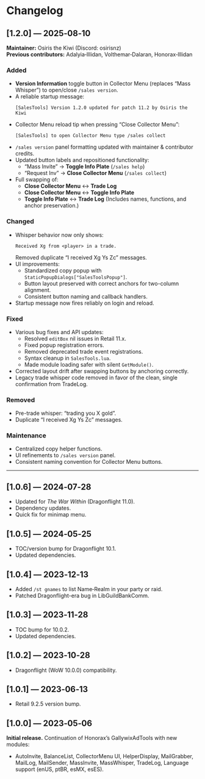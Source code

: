 # Changelog

## [1.2.0] — 2025‑08‑10
**Maintainer:** Osiris the Kiwi (Discord: osirisnz)  
**Previous contributors:** Adalyia‑Illidan, Volthemar‑Dalaran, Honorax‑Illidan

### Added
- **Version Information** toggle button in Collector Menu (replaces “Mass Whisper”) to open/close `/sales version`.
- A reliable startup message:
  ```
  [SalesTools] Version 1.2.0 updated for patch 11.2 by Osiris the Kiwi
  ```
- Collector Menu reload tip when pressing “Close Collector Menu”:
  ```
  [SalesTools] to open Collector Menu type /sales collect
  ```
- `/sales version` panel formatting updated with maintainer & contributor credits.
- Updated button labels and repositioned functionality:
  - “Mass Invite” → **Toggle Info Plate** (`/sales help`)
  - “Request Inv” → **Close Collector Menu** (`/sales collect`)
- Full swapping of:
  - **Close Collector Menu** ↔ **Trade Log**
  - **Close Collector Menu** ↔ **Toggle Info Plate**
  - **Toggle Info Plate** ↔ **Trade Log**
  (Includes names, functions, and anchor preservation.)

### Changed
- Whisper behavior now only shows:
  ```
  Received Xg from <player> in a trade.
  ```
  Removed duplicate “I received Xg Ys Zc” messages.
- UI improvements:
  - Standardized copy popup with `StaticPopupDialogs["SalesToolsPopup"]`.
  - Button layout preserved with correct anchors for two-column alignment.
  - Consistent button naming and callback handlers.
- Startup message now fires reliably on login and reload.

### Fixed
- Various bug fixes and API updates:
  - Resolved `editBox` nil issues in Retail 11.x.
  - Fixed popup registration errors.
  - Removed deprecated trade event registrations.
  - Syntax cleanup in `SalesTools.lua`.
  - Made module loading safer with silent `GetModule()`.
- Corrected layout drift after swapping buttons by anchoring correctly.
- Legacy trade whisper code removed in favor of the clean, single confirmation from TradeLog.

### Removed
- Pre-trade whisper: “trading you X gold”.
- Duplicate “I received Xg Ys Zc” messages.

### Maintenance
- Centralized copy helper functions.
- UI refinements to `/sales version` panel.
- Consistent naming convention for Collector Menu buttons.

---

## [1.0.6] — 2024‑07‑28
- Updated for *The War Within* (Dragonflight 11.0).
- Dependency updates.
- Quick fix for minimap menu.

## [1.0.5] — 2024‑05‑25
- TOC/version bump for Dragonflight 10.1.
- Updated dependencies.

## [1.0.4] — 2023‑12‑13
- Added `/st gnames` to list Name‑Realm in your party or raid.
- Patched Dragonflight-era bug in LibGuildBankComm.

## [1.0.3] — 2023‑11‑28
- TOC bump for 10.0.2.
- Updated dependencies.

## [1.0.2] — 2023‑10‑28
- Dragonflight (WoW 10.0.0) compatibility.

## [1.0.1] — 2023‑06‑13
- Retail 9.2.5 version bump.

## [1.0.0] — 2023‑05‑06
**Initial release.** Continuation of Honorax’s GallywixAdTools with new modules:
- AutoInvite, BalanceList, CollectorMenu UI, HelperDisplay, MailGrabber, MailLog, MailSender, MassInvite, MassWhisper, TradeLog, Language support (enUS, ptBR, esMX, esES).
